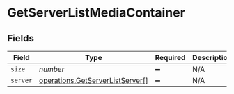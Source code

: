 # GetServerListMediaContainer


## Fields

| Field                                                                              | Type                                                                               | Required                                                                           | Description                                                                        | Example                                                                            |
| ---------------------------------------------------------------------------------- | ---------------------------------------------------------------------------------- | ---------------------------------------------------------------------------------- | ---------------------------------------------------------------------------------- | ---------------------------------------------------------------------------------- |
| `size`                                                                             | *number*                                                                           | :heavy_minus_sign:                                                                 | N/A                                                                                | 1                                                                                  |
| `server`                                                                           | [operations.GetServerListServer](../../models/operations/getserverlistserver.md)[] | :heavy_minus_sign:                                                                 | N/A                                                                                |                                                                                    |